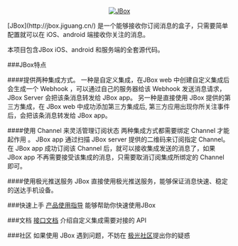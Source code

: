 <p align="center">
    <a href="http://jbox.jiguang.cn/" target="_blank">
        <img src="https://github.com/jpush/jbox/blob/dev/ReadmeResource/Boxinbear%401x.png" alt="JBox" />
    </a>
</p>
[JBox](http://jbox.jiguang.cn/) 是一个能够接收你订阅消息的盒子，只需要简单配置就可以在 iOS、android 端接收你关注的消息。

本项目包含JBox iOS、android 和服务端的全套源代码。

###JBox特点

####提供两种集成方式。
一种是自定义集成，在JBox web 中创建自定义集成后会生成一个 Webhook ，可以通过自己的服务器给该 Webhook 发送消息请求，JBox Server 会把该条消息转发给 JBox app。
另一种是直接使用 JBox 提供的第三方集成，在 JBox web 中成功添加第三方集成后, 第三方应用出现你所关注事件后，会把该条消息转发给 JBox app。

####使用 Channel 来灵活管理订阅状态
两种集成方式都需要绑定 Channel 才能起作用 。 JBox app 通过扫描 JBox server 提供的二维码来订阅指定 Channel。
在 JBox app 成功订阅该 Channel 后，就可以接收集成发送的消息了，如果 JBox app 不再需要接受该集成的消息，只需要取消订阅集成所绑定的 Channel 即可。

####使用极光推送服务
JBox 直接使用极光推送服务，能够保证消息快速、稳定的送达手机设备。

###快速上手
[产品使用指导](http://jbox.jiguang.cn/guide) 能够帮助你快速使用JBox

###文档
[接口文档](http://jbox.jiguang.cn/document) 介绍自定义集成需要对接的 API

###社区
如果使用 JBox 遇到问题，不妨在 [极光社区](https://community.jiguang.cn)提出你的疑惑
